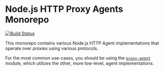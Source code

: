 Node.js HTTP Proxy Agents Monorepo
==================================
[![Build Status](https://github.com/TooTallNate/proxy-agents/workflows/Node%20CI/badge.svg)](https://github.com/TooTallNate/proxy-agents/actions?workflow=Node+CI)

This monorepo contains various Node.js HTTP Agent implementations that operate over proxies using various protocols.

For the most common use-cases, you should be using the [`proxy-agent`](./packages/proxy-agent) module, which utilizes the other, more low-level, agent implementations.
